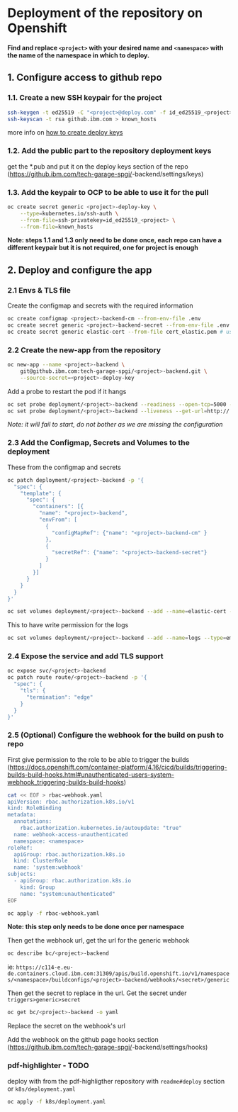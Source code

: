 # Deployment of the repository on Openshift


**Find and replace `<project>` with your desired name and `<namespace>` with the name of the namespace in which to deploy.**


## 1. Configure access to github repo

### 1.1. Create a new SSH keypair for the project
```bash 
ssh-keygen -t ed25519 -C "<project>@deploy.com" -f id_ed25519_<project>
ssh-keyscan -t rsa github.ibm.com > known_hosts
``` 
more info on [how to create deploy keys](https://docs.github.com/en/enterprise-server@3.11/authentication/connecting-to-github-with-ssh/managing-deploy-keys#deploy-keys)

### 1.2. Add the public part to the repository deployment keys
get the *.pub and put it on the deploy keys section of the repo (https://github.ibm.com/tech-garage-spgi/<project>-backend/settings/keys)


### 1.3. Add the keypair to OCP to be able to use it for the pull
```bash
oc create secret generic <project>-deploy-key \
    --type=kubernetes.io/ssh-auth \
    --from-file=ssh-privatekey=id_ed25519_<project> \
    --from-file=known_hosts
```

**Note: steps 1.1 and 1.3 only need to be done once, each repo can have a different keypair but it is not required, one for project is enough**

## 2. Deploy and configure the app
### 2.1 Envs & TLS file
Create the configmap and secrets with the required information

```bash
oc create configmap <project>-backend-cm --from-env-file .env
oc create secret generic <project>-backend-secret --from-env-file .env.secret
oc create secret generic elastic-cert --from-file cert_elastic.pem # use the same way for other certificate files
```


### 2.2 Create the new-app from the repository

```bash
oc new-app --name <project>-backend \
    git@github.ibm.com:tech-garage-spgi/<project>-backend.git \
    --source-secret=<project>-deploy-key 
```

Add a probe to restart the pod if it hangs 
```bash
oc set probe deployment/<project>-backend --readiness --open-tcp=5000 --timeout-seconds=5 --initial-delay-seconds=15
oc set probe deployment/<project>-backend --liveness --get-url=http://:5000/health --timeout-seconds=5 --initial-delay-seconds=30
```

*Note: it will fail to start, do not bother as we are missing the configuration*

### 2.3 Add the Configmap, Secrets and Volumes to the deployment

These from the configmap and secrets
```bash
oc patch deployment/<project>-backend -p '{
  "spec": {
    "template": {
      "spec": {
        "containers": [{
          "name": "<project>-backend",
          "envFrom": [
            {
              "configMapRef": {"name": "<project>-backend-cm" }
            },
            {
              "secretRef": {"name": "<project>-backend-secret"}
            }
          ]
        }]
      }
    }
  }
}'

oc set volumes deployment/<project>-backend --add --name=elastic-cert --type=secret --secret-name=elastic-cert --mount-path=/app/cert
```

This to have write permission for the logs
```bash
oc set volumes deployment/<project>-backend --add --name=logs --type=emptyDir --mount-path=/app/logs
```


### 2.4 Expose the service and add TLS support
```bash
oc expose svc/<project>-backend
oc patch route route/<project>-backend -p '{
  "spec": {
    "tls": {
      "termination": "edge"
    }
  }
}'
```

### 2.5 (Optional) Configure the webhook for the build on push to repo

First give permission to the role to be able to trigger the builds (https://docs.openshift.com/container-platform/4.16/cicd/builds/triggering-builds-build-hooks.html#unauthenticated-users-system-webhook_triggering-builds-build-hooks)
```bash
cat << EOF > rbac-webhook.yaml
apiVersion: rbac.authorization.k8s.io/v1
kind: RoleBinding
metadata:
  annotations:
    rbac.authorization.kubernetes.io/autoupdate: "true"
  name: webhook-access-unauthenticated
  namespace: <namespace>
roleRef:
  apiGroup: rbac.authorization.k8s.io
  kind: ClusterRole
  name: 'system:webhook'
subjects:
  - apiGroup: rbac.authorization.k8s.io
    kind: Group
    name: "system:unauthenticated"
EOF

oc apply -f rbac-webhook.yaml
```
**Note: this step only needs to be done once per namespace**

Then get the webhook url, get the url for the generic webhook
```bash
oc describe bc/<project>-backend
```
ie: `https://c114-e.eu-de.containers.cloud.ibm.com:31309/apis/build.openshift.io/v1/namespaces/<namespace>/buildconfigs/<project>-backend/webhooks/<secret>/generic`

Then get the secret to replace in the url. Get the secret under `triggers>generic>secret`
```bash
oc get bc/<project>-backend -o yaml
```

Replace the secret on the webhook's url

Add the webhook on the github page hooks section (https://github.ibm.com/tech-garage-spgi/<project>-backend/settings/hooks)

### pdf-highlighter - TODO

deploy with from the pdf-highligther repository  with `readme#deploy` section or `k8s/deployment.yaml`
```bash
oc apply -f k8s/deployment.yaml
```
